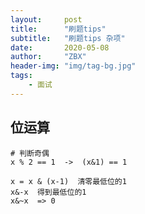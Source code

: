 ```yaml
---
layout:     post
title:      "刷题tips"
subtitle:   "刷题tips 杂项"
date:       2020-05-08
author:     "ZBX"
header-img: "img/tag-bg.jpg"
tags:
    - 面试
---
```


## 位运算

```
# 判断奇偶
x % 2 == 1  ->  (x&1) == 1

x = x & (x-1)  清零最低位的1
x&-x  得到最低位的1
x&~x  => 0
```

